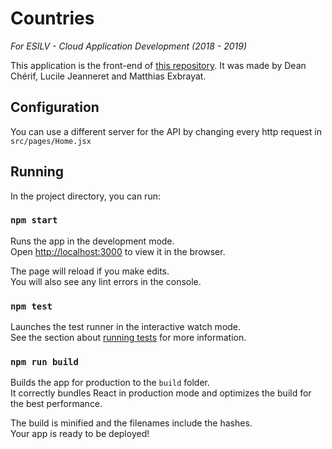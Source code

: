 # Countries

*For ESILV - Cloud Application Development (2018 - 2019)*

This application is the front-end of [this repository](https://github.com/Keyzou/esilv-cloud). It was made by Dean Chérif, Lucile Jeanneret and Matthias Exbrayat.

## Configuration

You can use a different server for the API by changing every http request in `src/pages/Home.jsx`

## Running 

In the project directory, you can run:

### `npm start`

Runs the app in the development mode.<br>
Open [http://localhost:3000](http://localhost:3000) to view it in the browser.

The page will reload if you make edits.<br>
You will also see any lint errors in the console.

### `npm test`

Launches the test runner in the interactive watch mode.<br>
See the section about [running tests](https://facebook.github.io/create-react-app/docs/running-tests) for more information.

### `npm run build`

Builds the app for production to the `build` folder.<br>
It correctly bundles React in production mode and optimizes the build for the best performance.

The build is minified and the filenames include the hashes.<br>
Your app is ready to be deployed!


